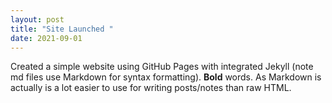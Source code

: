 ```yaml
---
layout: post
title: "Site Launched "
date: 2021-09-01
---
```


Created a simple website using GitHub Pages with integrated Jekyll (note md files use Markdown for syntax formatting). **Bold** words. As Markdown is actually is a lot easier to use for writing posts/notes than raw HTML.
